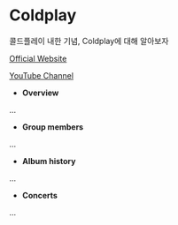 # Coldplay
콜드플레이 내한 기념, Coldplay에 대해 알아보자

[Official Website](http://www.coldplay.com/ "Coldplay")


[YouTube Channel](https://www.youtube.com/user/ColdplayVEVO "YouTube Channel Official")


- **Overview**


...

- **Group members**


...

- **Album history**


...

- **Concerts**


...
